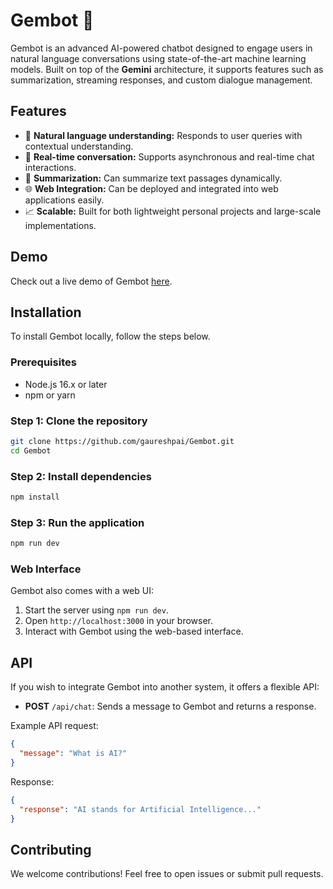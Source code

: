# Gembot 🤖

Gembot is an advanced AI-powered chatbot designed to engage users in natural language conversations using state-of-the-art machine learning models. Built on top of the **Gemini** architecture, it supports features such as summarization, streaming responses, and custom dialogue management.

## Features

- 💬 **Natural language understanding:** Responds to user queries with contextual understanding.
- 🔄 **Real-time conversation:** Supports asynchronous and real-time chat interactions.
- 📜 **Summarization:** Can summarize text passages dynamically.
- 🌐 **Web Integration:** Can be deployed and integrated into web applications easily.
- 📈 **Scalable:** Built for both lightweight personal projects and large-scale implementations.

## Demo

Check out a live demo of Gembot [here](https://aigembot.vercel.app).

## Installation

To install Gembot locally, follow the steps below.

### Prerequisites

- Node.js 16.x or later
- npm or yarn

### Step 1: Clone the repository

```bash
git clone https://github.com/gaureshpai/Gembot.git
cd Gembot
```

### Step 2: Install dependencies

```bash
npm install
```

### Step 3: Run the application

```bash
npm run dev
```

### Web Interface

Gembot also comes with a web UI:

1. Start the server using `npm run dev`.
2. Open `http://localhost:3000` in your browser.
3. Interact with Gembot using the web-based interface.

## API

If you wish to integrate Gembot into another system, it offers a flexible API:

- **POST** `/api/chat`: Sends a message to Gembot and returns a response.

Example API request:

```json
{
  "message": "What is AI?"
}
```

Response:

```json
{
  "response": "AI stands for Artificial Intelligence..."
}
```

## Contributing

We welcome contributions! Feel free to open issues or submit pull requests.